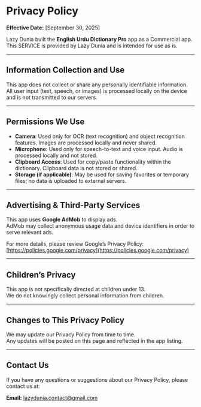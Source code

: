 # Privacy Policy  
**Effective Date:** [September 30, 2025]  

Lazy Dunia built the **English Urdu Dictionary Pro** app as a Commercial app.  
This SERVICE is provided by Lazy Dunia and is intended for use as is.  

---

## Information Collection and Use  
This app does not collect or share any personally identifiable information.  
All user input (text, speech, or images) is processed locally on the device and is not transmitted to our servers.  

---

## Permissions We Use  

- **Camera**: Used only for OCR (text recognition) and object recognition features. Images are processed locally and never shared.  
- **Microphone**: Used only for speech-to-text and voice input. Audio is processed locally and not stored.  
- **Clipboard Access**: Used for copy/paste functionality within the dictionary. Clipboard data is not stored or shared.  
- **Storage (if applicable)**: May be used for saving favorites or temporary files; no data is uploaded to external servers.  

---

## Advertising & Third-Party Services  

This app uses **Google AdMob** to display ads.  
AdMob may collect anonymous usage data and device identifiers in order to serve relevant ads.  

For more details, please review Google’s Privacy Policy:  
[https://policies.google.com/privacy](https://policies.google.com/privacy)  

---

## Children’s Privacy  
This app is not specifically directed at children under 13.  
We do not knowingly collect personal information from children.  

---

## Changes to This Privacy Policy  
We may update our Privacy Policy from time to time.  
Any updates will be posted on this page and reflected in the app listing.  

---

## Contact Us  
If you have any questions or suggestions about our Privacy Policy, please contact us at:  

**Email:** lazydunia.contact@gmail.com  
